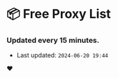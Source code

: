 # :package: Free Proxy List
### Updated every 15 minutes.

- Last updated: `2024-06-20 19:44`

:heart:

